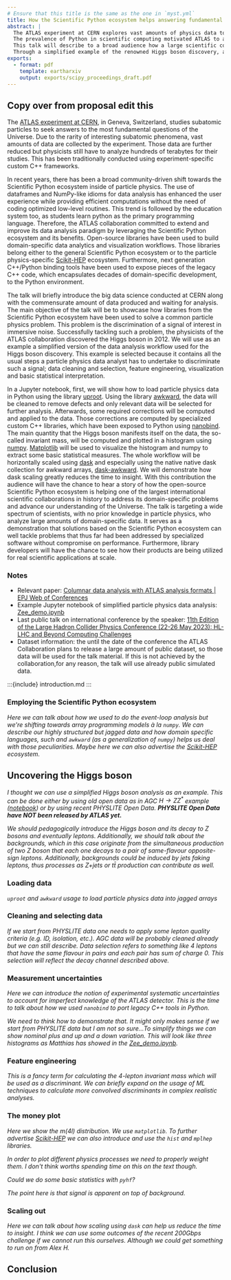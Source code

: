```yaml
---
# Ensure that this title is the same as the one in `myst.yml`
title: How the Scientific Python ecosystem helps answering fundamental questions of the Universe
abstract: |
  The ATLAS experiment at CERN explores vast amounts of physics data to answer the most fundamental questions of the Universe.
  The prevalence of Python in scientific computing motivated ATLAS to adopt it for its data analysis workflows while enhancing users' experience.
  This talk will describe to a broad audience how a large scientific collaboration leverages the power of the Scientific Python ecosystem to tackle domain-specific challenges and advance our understanding of the Cosmos.
  Through a simplified example of the renowned Higgs boson discovery, attendees will gain insights into the utilization of Python libraries to discriminate a signal in immersive noise, through tasks such as data cleaning, feature engineering, statistical interpretation and visualization at scale.
exports:
  - format: pdf
    template: eartharxiv
    output: exports/scipy_proceedings_draft.pdf
---
```


## Copy over from proposal edit this

The [ATLAS experiment at CERN](https://atlas.cern/), in Geneva, Switzerland, studies subatomic particles to seek answers to the most fundamental questions of the Universe.
Due to the rarity of interesting subatomic phenomena, vast amounts of data are collected by the experiment.
Those data are further reduced but physicists still have to analyze hundreds of terabytes for their studies.
This has been traditionally conducted using experiment-specific custom C++ frameworks.

In recent years, there has been a broad community-driven shift towards the Scientific Python ecosystem inside of particle physics.
The use of dataframes and NumPy-like idioms for data analysis has enhanced the user experience while providing efficient computations without the need of coding optimized low-level routines.
This trend is followed by the education system too, as students learn python as the primary programming language.
Therefore, the ATLAS collaboration committed to extend and improve its data analysis paradigm by leveraging the Scientific Python ecosystem and its benefits.
Open-source libraries have been used to build domain-specific data analytics and visualization workflows.
Those libraries belong either to the general Scientific Python ecosystem or to the particle physics-specific [Scikit-HEP](https://scikit-hep.org/) ecosystem.
Furthermore, next generation C++/Python binding tools have been used to expose pieces of the legacy C++ code, which encapsulates decades of domain-specific development, to the Python environment.

The talk will briefly introduce the big data science conducted at CERN along with the commensurate amount of data produced and waiting for analysis.
The main objective of the talk will be to showcase how libraries from the Scientific Python ecosystem have been used to solve a common particle physics problem.
This problem is the discrimination of a signal of interest in immersive noise. Successfully tackling such a problem, the physicists of the ATLAS collaboration discovered the Higgs boson in 2012.
We will use as an example a simplified version of the data analysis workflow used for the Higgs boson discovery.
This example is selected because it contains all the usual steps a particle physics data analyst has to undertake to discriminate such a signal; data cleaning and selection, feature engineering, visualization and basic statistical interpretation.

In a Jupyter notebook, first, we will show how to load particle physics data in Python using the library [uproot](https://github.com/scikit-hep/uproot5).
Using the library [awkward](https://github.com/scikit-hep/awkward), the data will be cleaned to remove defects and only relevant data will be selected for further analysis.
Afterwards, some required corrections will be computed and applied to the data.
Those corrections are computed by specialized custom C++ libraries, which have been exposed to Python using [nanobind](https://github.com/wjakob/nanobind).
The main quantity that the Higgs boson manifests itself on the data, the so-called invariant mass, will be computed and plotted in a histogram using [numpy](https://github.com/numpy/numpy).
[Matplotlib](https://github.com/matplotlib/matplotlib) will be used to visualize the histogram and numpy to extract some basic statistical measures.
The whole workflow will be horizontally scaled using [dask](https://github.com/dask/dask) and especially using the native native dask collection for awkward arrays, [dask-awkward](https://github.com/dask-contrib/dask-awkward).
We will demonstrate how dask scaling greatly reduces the time to insight.
With this contribution the audience will have the chance to hear a story of how the open-source Scientific Python ecosystem is helping one of the largest international scientific collaborations in history to address its domain-specific problems and advance our understanding of the Universe.
The talk is targeting a wide spectrum of scientists, with no prior knowledge in particle physics, who analyze large amounts of domain-specific data.
It serves as a demonstration that solutions based on the Scientific Python ecosystem can well tackle problems that thus far had been addressed by specialized software without compromise on performance.
Furthermore, library developers will have the chance to see how their products are being utilized for real scientific applications at scale.

### Notes

* Relevant paper: [Columnar data analysis with ATLAS analysis formats | EPJ Web of Conferences](http://dx.doi.org/10.1051/epjconf/202125103001)
* Example Jupyter notebook of simplified particle physics data analysis: [Zee_demo.ipynb](https://gitlab.cern.ch/gstark/pycolumnarprototype/-/blob/py_el_tool_test/Zee_demo.ipynb)
* Last public talk on international conference by the speaker: [11th Edition of the Large Hadron Collider Physics Conference (22-26 May 2023): HL-LHC and Beyond Computing Challenges](https://indico.cern.ch/event/1198609/contributions/5370078/)
* Dataset information: the until the date of the conference the ATLAS Collaboration plans to release a large amount of public dataset, so those data will be used for the talk material. If this is not achieved by the collaboration,for any reason, the talk will use already public simulated data.

:::{include} introduction.md
:::

### Employing the Scientific Python ecosystem

_Here we can talk about how we used to do the event-loop analysis but we're shifting towards array programming models à la `numpy`. We can describe our highly structured but jagged data and how domain specific languages, such and `awkward` (as a generalization of `numpy`) helps us deal with those peculiarities. Maybe here we can also advertise the [Scikit-HEP](https://scikit-hep.org/) ecosystem._

## Uncovering the Higgs boson

_I thought we can use a simplified Higgs boson analysis as an example. This can be done either by using old open data as in AGC $H \to ZZ^*$ example ([notebook](https://agc.readthedocs.io/en/latest/atlas-open-data-hzz/HZZ_analysis_pipeline.html#ATLAS-Open-Data-H\rightarrow-ZZ^\star-with-ServiceX,-coffea,-cabinetry-&-pyhf)) or by using recent PHYSLITE Open Data. **PHYSLITE Open Data have NOT been released by ATLAS yet.**_

_We should pedagogically introduce the Higgs boson and its decay to Z bosons and eventually leptons. Additionally, we should talk about the backgrounds, which in this case originate from the simultaneous production of two Z boson that each one decays to a pair of same-flavour opposite-sign leptons. Additionally, backgrounds could be induced by jets faking leptons, thus processes as Z+jets or $t\bar{t}$ production can contribute as well._

### Loading data

_`uproot` and `awkward` usage to load particle physics data into jagged arrays_

### Cleaning and selecting data

_If we start from PHYSLITE data one needs to apply some lepton quality criteria (e.g. ID, isolation, etc.). AGC data will be probably cleaned already but we can still describe. Data selection refers to something like 4 leptons that have the same flavour in pairs and each pair has sum of charge 0. This selection will reflect the decay channel described above._

### Measurement uncertainties

_Here we can introduce the notion of experimental systematic uncertainties to account for imperfect knowledge of the ATLAS detector. This is the time to talk about how we used `nanobind` to port legacy C++ tools in Python._

_We need to think how to demonstrate that. It might only makes sense if we start from PHYSLITE data but I am not so sure...To simplify things we can show nominal plus and up and a down variation. This will look like three histograms as Matthias has showed in the [Zee_demo.ipynb](https://gitlab.cern.ch/gstark/pycolumnarprototype/-/blob/py_el_tool_test/Zee_demo.ipynb)._

### Feature engineering

_This is a fancy term for calculating the 4-lepton invariant mass which will be used as a discriminant. We can briefly expand on the usage of ML techniques to calculate more convolved discriminants in complex realistic analyses._

### The money plot

_Here we show the m(4l) distribution. We use `matplotlib`. To further advertise [Scikit-HEP](https://scikit-hep.org/) we can also introduce and use the `hist` and `mplhep` libraries._

_In order to plot different physics processes we need to properly weight them. I don't think worths spending time on this on the text though._

_Could we do some basic statistics with `pyhf`?_

_The point here is that signal is apparent on top of background._

### Scaling out

_Here we can talk about how scaling using `dask` can help us reduce the time to insight. I think we can use some outcomes of the recent 200Gbps challenge if we cannot run this ourselves. Although we could get something to run on from Alex H._

## Conclusion
